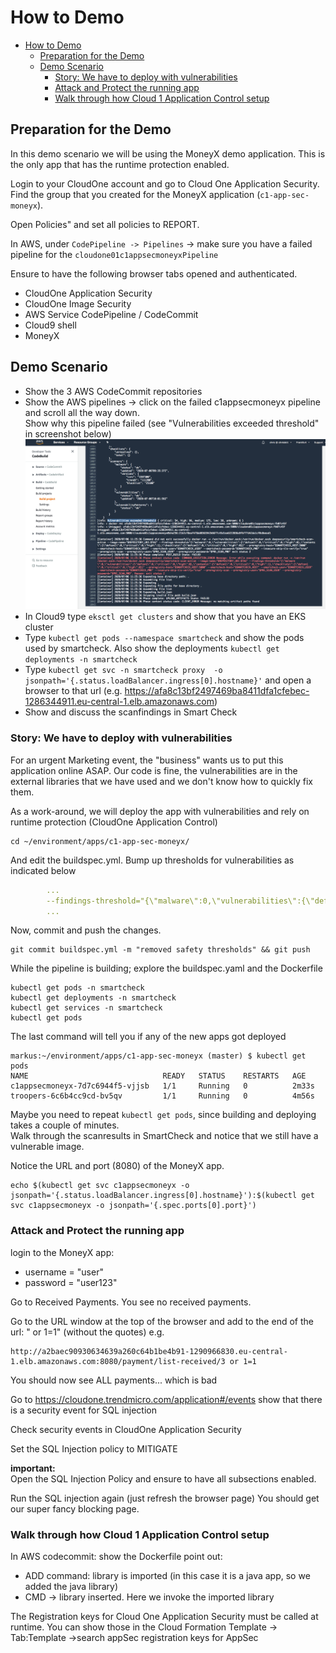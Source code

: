 # How to Demo

- [How to Demo](#how-to-demo)
  - [Preparation for the Demo](#preparation-for-the-demo)
  - [Demo Scenario](#demo-scenario)
    - [Story: We have to deploy with vulnerabilities](#story-we-have-to-deploy-with-vulnerabilities)
    - [Attack and Protect the running app](#attack-and-protect-the-running-app)
    - [Walk through how Cloud 1 Application Control setup](#walk-through-how-cloud-1-application-control-setup)
  
## Preparation for the Demo

In this demo scenario we will be using the MoneyX demo application. This is the only app that has the runtime protection enabled.

Login to your CloudOne account and go to Cloud One Application Security. Find the group that you created for the MoneyX application (`c1-app-sec-moneyx`).

Open Policies" and set all policies to REPORT.

In AWS, under `CodePipeline -> Pipelines` -> make sure you have a failed pipeline for the `cloudone01c1appsecmoneyxPipeline`

Ensure to have the following browser tabs opened and authenticated.

- CloudOne Application Security
- CloudOne Image Security
- AWS Service CodePipeline / CodeCommit
- Cloud9 shell
- MoneyX

## Demo Scenario

- Show the 3 AWS CodeCommit repositories
- Show the AWS pipelines -> click on the failed c1appsecmoneyx pipeline and scroll all the way down.  
  Show why this pipeline failed (see "Vulnerabilities exceeded threshold" in screenshot below) ![Exceeded Threshold](images/VulnerabilitiesExceededThreshold.png)  
- In Cloud9 type `eksctl get clusters` and show that you have an EKS cluster
- Type `kubectl get pods --namespace smartcheck` and show the pods used by smartcheck.  Also show the deployments `kubectl get deployments -n smartcheck`
- Type `kubectl get svc -n smartcheck proxy  -o jsonpath='{.status.loadBalancer.ingress[0].hostname}'` and open a browser to that url
(e.g. <https://afa8c13bf2497469ba8411dfa1cfebec-1286344911.eu-central-1.elb.amazonaws.com>)
- Show and discuss the scanfindings in Smart Check

### Story: We have to deploy with vulnerabilities

For an urgent Marketing event, the "business" wants us to put this application online ASAP.  Our code is fine, the vulnerabilities are in the external libraries that we have used and we don't know how to quickly fix them.  

As a work-around, we will deploy the app with vulnerabilities and rely on runtime protection (CloudOne Application Control)

```shell
cd ~/environment/apps/c1-app-sec-moneyx/
```

And edit the buildspec.yml. Bump up thresholds for vulnerabilities as indicated below

```yaml
        ...
        --findings-threshold="{\"malware\":0,\"vulnerabilities\":{\"defcon1\":0,\"critical\":100,\"high\":100},\"contents\":{\"defcon1\":0,\"critical\":0,\"high\":1},\"checklists\":{\"defcon1\":0,\"critical\":0,\"high\":0}}"
        ...
```

Now, commit and push the changes.

```shell
git commit buildspec.yml -m "removed safety thresholds" && git push
```

While the pipeline is building;
explore the buildspec.yaml and the Dockerfile

```shell
kubectl get pods -n smartcheck
kubectl get deployments -n smartcheck
kubectl get services -n smartcheck
kubectl get pods
```

The last command will tell you if any of the new apps got deployed

```shell
markus:~/environment/apps/c1-app-sec-moneyx (master) $ kubectl get pods
NAME                              READY   STATUS    RESTARTS   AGE
c1appsecmoneyx-7d7c6944f5-vjjsb   1/1     Running   0          2m33s
troopers-6c6b4cc9cd-bv5qv         1/1     Running   0          4m56s
```

Maybe you need to repeat `kubectl get pods`, since building and deploying takes a couple of minutes.  
Walk through the scanresults in SmartCheck and notice that we still have a vulnerable image.

Notice the URL and port (8080) of the MoneyX app.

```shell
echo $(kubectl get svc c1appsecmoneyx -o jsonpath='{.status.loadBalancer.ingress[0].hostname}'):$(kubectl get svc c1appsecmoneyx -o jsonpath='{.spec.ports[0].port}')
```

### Attack and Protect the running app

login to the MoneyX app:  

- username = "user"
- password = "user123"

Go to Received Payments.  You see no received payments.  

Go to the URL window at the top of the browser and add to the end of the url:  " or 1=1" (without the quotes)
e.g.

```url
http://a2baec90930634639a260c64b1be4b91-1290966830.eu-central-1.elb.amazonaws.com:8080/payment/list-received/3 or 1=1
```

You should now see ALL payments... which is bad

Go to <https://cloudone.trendmicro.com/application#/events> show that there is a security event for SQL injection

Check security events in CloudOne Application Security

Set the SQL Injection policy to MITIGATE

**important:**  
Open the SQL Injection Policy and ensure to have all subsections enabled.

Run the SQL injection again  (just refresh the browser page) You should get our super fancy blocking page.

### Walk through how Cloud 1 Application Control setup

In AWS codecommit: show the Dockerfile
point out:

- ADD command: library is imported (in this case it is a java app, so we added the java library)
- CMD -> library inserted.  Here we invoke the imported library

The Registration keys for Cloud One Application Security must be called at runtime.  You can show those in the Cloud Formation Template -> Tab:Template ->search appSec registration keys for AppSec
